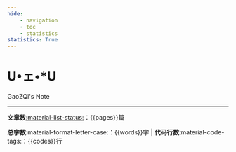 ```yaml
---
hide:
    - navigation
    - toc
    - statistics
statistics: True
---
```


# U•ェ•*U

<link rel="stylesheet" href="css/index.css">
<div class="center-container">
  <span class="note-text">GaoZQi's Note</span>
</div>

---

<b>文章数</b>[:material-list-status:](./pages/Home/activity.md)：{{pages}}篇

<b>总字数</b>:material-format-letter-case:：{{words}}字 | <b>代码行数</b>:material-code-tags:：{{codes}}行